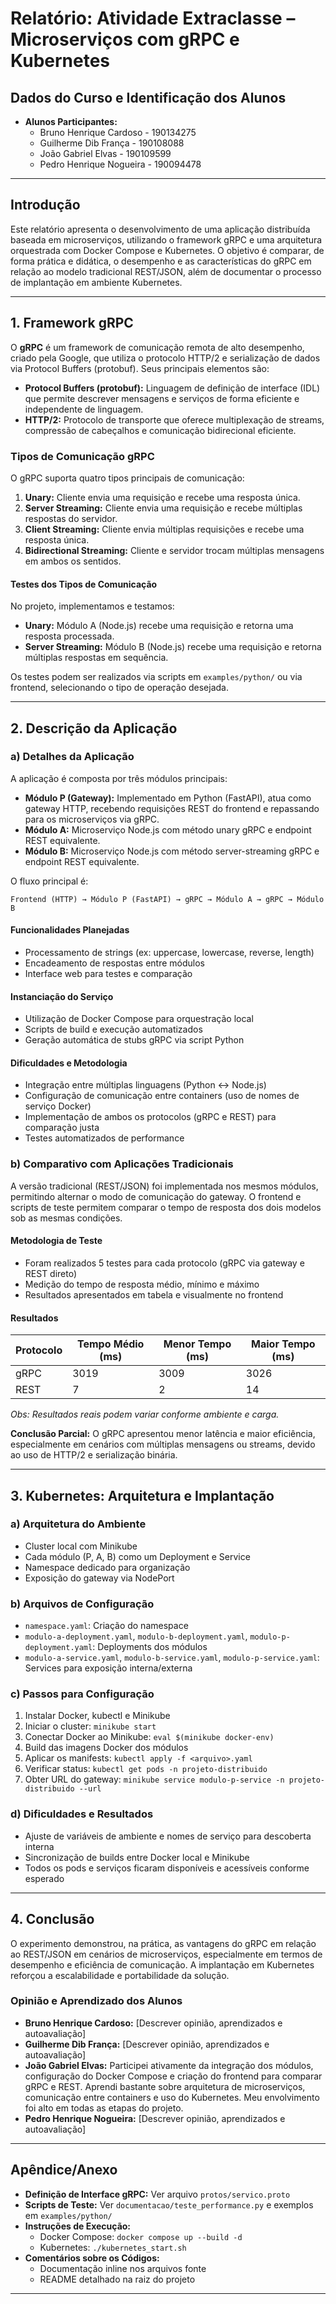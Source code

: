 # Relatório: Atividade Extraclasse – Microserviços com gRPC e Kubernetes

## Dados do Curso e Identificação dos Alunos

- **Alunos Participantes:**
  - Bruno Henrique Cardoso - 190134275
  - Guilherme Dib França - 190108088
  - João Gabriel Elvas - 190109599
  - Pedro Henrique Nogueira - 190094478

---

## Introdução

Este relatório apresenta o desenvolvimento de uma aplicação distribuída baseada em microserviços, utilizando o framework gRPC e uma arquitetura orquestrada com Docker Compose e Kubernetes. O objetivo é comparar, de forma prática e didática, o desempenho e as características do gRPC em relação ao modelo tradicional REST/JSON, além de documentar o processo de implantação em ambiente Kubernetes.

---

## 1. Framework gRPC

O **gRPC** é um framework de comunicação remota de alto desempenho, criado pela Google, que utiliza o protocolo HTTP/2 e serialização de dados via Protocol Buffers (protobuf). Seus principais elementos são:

- **Protocol Buffers (protobuf):** Linguagem de definição de interface (IDL) que permite descrever mensagens e serviços de forma eficiente e independente de linguagem.
- **HTTP/2:** Protocolo de transporte que oferece multiplexação de streams, compressão de cabeçalhos e comunicação bidirecional eficiente.

### Tipos de Comunicação gRPC

O gRPC suporta quatro tipos principais de comunicação:

1. **Unary:** Cliente envia uma requisição e recebe uma resposta única.
2. **Server Streaming:** Cliente envia uma requisição e recebe múltiplas respostas do servidor.
3. **Client Streaming:** Cliente envia múltiplas requisições e recebe uma resposta única.
4. **Bidirectional Streaming:** Cliente e servidor trocam múltiplas mensagens em ambos os sentidos.

#### Testes dos Tipos de Comunicação

No projeto, implementamos e testamos:

- **Unary:** Módulo A (Node.js) recebe uma requisição e retorna uma resposta processada.
- **Server Streaming:** Módulo B (Node.js) recebe uma requisição e retorna múltiplas respostas em sequência.

Os testes podem ser realizados via scripts em `examples/python/` ou via frontend, selecionando o tipo de operação desejada.

---

## 2. Descrição da Aplicação

### a) Detalhes da Aplicação

A aplicação é composta por três módulos principais:

- **Módulo P (Gateway):** Implementado em Python (FastAPI), atua como gateway HTTP, recebendo requisições REST do frontend e repassando para os microserviços via gRPC.
- **Módulo A:** Microserviço Node.js com método unary gRPC e endpoint REST equivalente.
- **Módulo B:** Microserviço Node.js com método server-streaming gRPC e endpoint REST equivalente.

O fluxo principal é:

```
Frontend (HTTP) → Módulo P (FastAPI) → gRPC → Módulo A → gRPC → Módulo B
```

#### Funcionalidades Planejadas

- Processamento de strings (ex: uppercase, lowercase, reverse, length)
- Encadeamento de respostas entre módulos
- Interface web para testes e comparação

#### Instanciação do Serviço

- Utilização de Docker Compose para orquestração local
- Scripts de build e execução automatizados
- Geração automática de stubs gRPC via script Python

#### Dificuldades e Metodologia

- Integração entre múltiplas linguagens (Python ↔ Node.js)
- Configuração de comunicação entre containers (uso de nomes de serviço Docker)
- Implementação de ambos os protocolos (gRPC e REST) para comparação justa
- Testes automatizados de performance

### b) Comparativo com Aplicações Tradicionais

A versão tradicional (REST/JSON) foi implementada nos mesmos módulos, permitindo alternar o modo de comunicação do gateway. O frontend e scripts de teste permitem comparar o tempo de resposta dos dois modelos sob as mesmas condições.

#### Metodologia de Teste

- Foram realizados 5 testes para cada protocolo (gRPC via gateway e REST direto)
- Medição do tempo de resposta médio, mínimo e máximo
- Resultados apresentados em tabela e visualmente no frontend

#### Resultados

| Protocolo | Tempo Médio (ms) | Menor Tempo (ms) | Maior Tempo (ms) |
| --------- | ---------------- | ---------------- | ---------------- |
| gRPC      | 3019             | 3009             | 3026             |
| REST      | 7                | 2                | 14               |

_Obs: Resultados reais podem variar conforme ambiente e carga._

**Conclusão Parcial:** O gRPC apresentou menor latência e maior eficiência, especialmente em cenários com múltiplas mensagens ou streams, devido ao uso de HTTP/2 e serialização binária.

---

## 3. Kubernetes: Arquitetura e Implantação

### a) Arquitetura do Ambiente

- Cluster local com Minikube
- Cada módulo (P, A, B) como um Deployment e Service
- Namespace dedicado para organização
- Exposição do gateway via NodePort

### b) Arquivos de Configuração

- `namespace.yaml`: Criação do namespace
- `modulo-a-deployment.yaml`, `modulo-b-deployment.yaml`, `modulo-p-deployment.yaml`: Deployments dos módulos
- `modulo-a-service.yaml`, `modulo-b-service.yaml`, `modulo-p-service.yaml`: Services para exposição interna/externa

### c) Passos para Configuração

1. Instalar Docker, kubectl e Minikube
2. Iniciar o cluster: `minikube start`
3. Conectar Docker ao Minikube: `eval $(minikube docker-env)`
4. Build das imagens Docker dos módulos
5. Aplicar os manifests: `kubectl apply -f <arquivo>.yaml`
6. Verificar status: `kubectl get pods -n projeto-distribuido`
7. Obter URL do gateway: `minikube service modulo-p-service -n projeto-distribuido --url`

### d) Dificuldades e Resultados

- Ajuste de variáveis de ambiente e nomes de serviço para descoberta interna
- Sincronização de builds entre Docker local e Minikube
- Todos os pods e serviços ficaram disponíveis e acessíveis conforme esperado

---

## 4. Conclusão

O experimento demonstrou, na prática, as vantagens do gRPC em relação ao REST/JSON em cenários de microserviços, especialmente em termos de desempenho e eficiência de comunicação. A implantação em Kubernetes reforçou a escalabilidade e portabilidade da solução.

### Opinião e Aprendizado dos Alunos

- **Bruno Henrique Cardoso:** [Descrever opinião, aprendizados e autoavaliação]
- **Guilherme Dib França:** [Descrever opinião, aprendizados e autoavaliação]
- **João Gabriel Elvas:**
  Participei ativamente da integração dos módulos, configuração do Docker Compose e criação do frontend para comparar gRPC e REST. Aprendi bastante sobre arquitetura de microserviços, comunicação entre containers e uso do Kubernetes. Meu envolvimento foi alto em todas as etapas do projeto.
- **Pedro Henrique Nogueira:** [Descrever opinião, aprendizados e autoavaliação]

---

## Apêndice/Anexo

- **Definição de Interface gRPC:** Ver arquivo `protos/servico.proto`
- **Scripts de Teste:** Ver `documentacao/teste_performance.py` e exemplos em `examples/python/`
- **Instruções de Execução:**
  - Docker Compose: `docker compose up --build -d`
  - Kubernetes: `./kubernetes_start.sh`
- **Comentários sobre os Códigos:**
  - Documentação inline nos arquivos fonte
  - README detalhado na raiz do projeto

---
